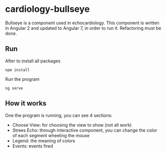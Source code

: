 # cardiology-bullseye

Bullseye is a component used in echocardiology.
This component is written in Angular 2 and updated to Angular 7, in order to run it.
Refactoring must be done.

## Run

After to install all packages

    npm install

Run the program

    ng serve

## How it works

One the program is running, you can see 4 sections:

- Choose View: for choosing the view to show (not all work)
- Strees Echo: through interactive component, you can change the color of each segment wheeling the mouse
- Legend: the meaning of colors
- Events: events fired